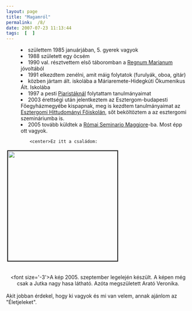 ```yaml
---
layout: page
title: "Magamról"
permalink:  /8/ 
date: 2007-07-23 11:13:44
tags:  [  ] 
---
```

<dir>  
             <li>születtem 1985 januárjában, 5. gyerek vagyok  
             <li>1988 született egy öcsém  
             <li>1990 val. résztvettem első táboromban a <a href='http://www.regnum.hu'>Regnum Marianum</a> jóvoltából  
             <li>1991 elkezdtem zenélni, amit máig folytatok (furulyák, oboa, gitár)  
             <li>közben jártam ált. iskolába a Máriaremete-Hidegkúti Ökumenikus Ált. Iskolába  
             <li>1997 a pesti <a href='http://www.piar.hu'>Piaristáknál</a> folytattam tanulmányaimat  
             <li>2003 érettségi után jelentkeztem az Esztergom-budapesti Főegyházmegyébe kispapnak, meg is kezdtem tanulmányaimat az <a href='http://www.ehf.hu'>Esztergomi Hittudományi Főiskolán</a>,  
             sőt beköltöztem a az esztergomi szemináriumba is.  
             <li>2005 tovább küldtek a <a href='http://www.seminarioromano.it'>Római Seminario Maggiore</a>-ba. Most épp ott vagyok.</dir>

             <center>Ez itt a családom:

<img  src='../eleklaszlo/kepek/nagy/beszamolok/rolam/csaladifoto_kicsi.jpg' width='300' valign='top' hspace='3' vspace='3' border='2'><center>  
             <font size=\'-3\'>A kép 2005. szeptember legelején készült. A képen még csak a Jutka nagy hasa látható. Azóta megszületett Arató Veronika.</font>  
             </center>  
             Akit jobban érdekel, hogy ki vagyok és mi van velem, annak ajánlom az "Életjeleket".